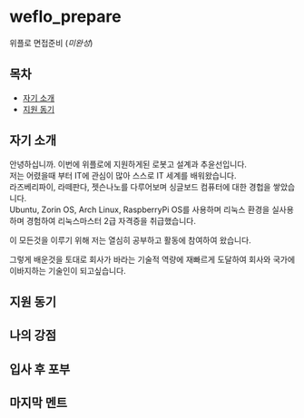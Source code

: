 # weflo_prepare
위플로 면접준비 (*미완성*)

## 목차

* [자기 소개](#자기-소개)
* [지원 동기](#지원-동기)


## 자기 소개

안녕하십니까. 이번에 위플로에 지원하게된 로봇고 설계과 추윤선입니다. <br>
저는 어렸을때 부터 IT에 관심이 많아 스스로 IT 세계를 배워왔습니다. <br>
라즈베리파이, 라떼판다, 젯슨나노를 다루어보며 싱글보드 컴퓨터에 대한 경헙을 쌓았습니다. <br>
Ubuntu, Zorin OS, Arch Linux, RaspberryPi OS를 사용하며 리눅스 환경을 실사용하며 경험하여 리눅스마스터 2급 자격증을 취급했습니다. <br>

이 모든것을 이루기 위해 저는 열심히 공부하고 활동에 참여하여 왔습니다.

그렇게 배운것을 토대로 회사가 바라는 기술적 역량에 재빠르게 도달하여 회사와 국가에 이바지하는 기술인이 되고싶습니다.

## 지원 동기
## 나의 강점

## 입사 후 포부


## 마지막 멘트
